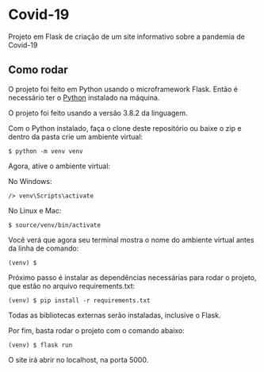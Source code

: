 # Covid-19

Projeto em Flask de criação de um site informativo sobre a pandemia de Covid-19

## Como rodar

O projeto foi feito em Python usando o microframework Flask. Então é necessário ter o [Python](https://www.python.org/) instalado na máquina.

O projeto foi feito usando a versão 3.8.2 da linguagem.

Com o Python instalado, faça o clone deste repositório ou baixe o zip e dentro da pasta crie um ambiente virtual:

    $ python -m venv venv

Agora, ative o ambiente virtual:

No Windows:

    /> venv\Scripts\activate

No Linux e Mac:

    $ source/venv/bin/activate

Você verá que agora seu terminal mostra o nome do ambiente virtual antes da linha de comando:

    (venv) $

Próximo passo é instalar as dependências necessárias para rodar o projeto, que estão no arquivo requirements.txt:

    (venv) $ pip install -r requirements.txt

Todas as bibliotecas externas serão instaladas, inclusive o Flask.

Por fim, basta rodar o projeto com o comando abaixo:

    (venv) $ flask run

O site irá abrir no localhost, na porta 5000.
